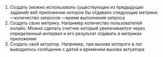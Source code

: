 1) Создать (можно использовать существующее из предыдущих заданий) веб приложение которое бы отдавало следующие метрики:
   —количество запросов
   —время выполнения запроса
2) Создать свою метрику. Например количество пользователей онлайн. Можно сделать счетчик который увеличивается через определенный интервал и его результат отдавать в метриках приложения
3) Создать свой актуатор. Например, при вызове которого в лог выводилось сообщение с датой и временем вызова актуатора